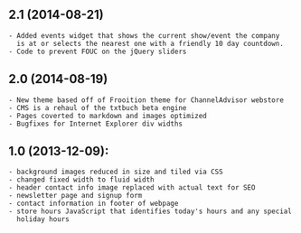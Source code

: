 ## 2.1 (2014-08-21)
	- Added events widget that shows the current show/event the company 
	  is at or selects the nearest one with a friendly 10 day countdown.
	- Code to prevent FOUC on the jQuery sliders

## 2.0 (2014-08-19)
	- New theme based off of Frooition theme for ChannelAdvisor webstore
    - CMS is a rehaul of the txtbuch beta engine
    - Pages coverted to markdown and images optimized 
	- Bugfixes for Internet Explorer div widths
	
## 1.0 (2013-12-09):
    - background images reduced in size and tiled via CSS
    - changed fixed width to fluid width
    - header contact info image replaced with actual text for SEO
    - newsletter page and signup form
    - contact information in footer of webpage
    - store hours JavaScript that identifies today's hours and any special
      holiday hours


